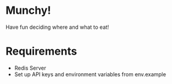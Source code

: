 # Munchy!

Have fun deciding where and what to eat!

# Requirements

- Redis Server
- Set up API keys and environment variables from env.example
